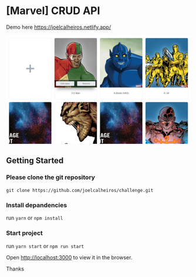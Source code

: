 # [Marvel] CRUD API

Demo here https://joelcalheiros.netlify.app/

![alt text](./public/Screenshot_13.png "[Marvel] CRUD API")

## Getting Started

### Please clone the git repository

`git clone https://github.com/joelcalheiros/challenge.git`

### Install depandencies

run `yarn` or `npm install`

### Start project

run `yarn start` or `npm run start`

Open [http://localhost:3000](http://localhost:3000) to view it in the browser.

Thanks

